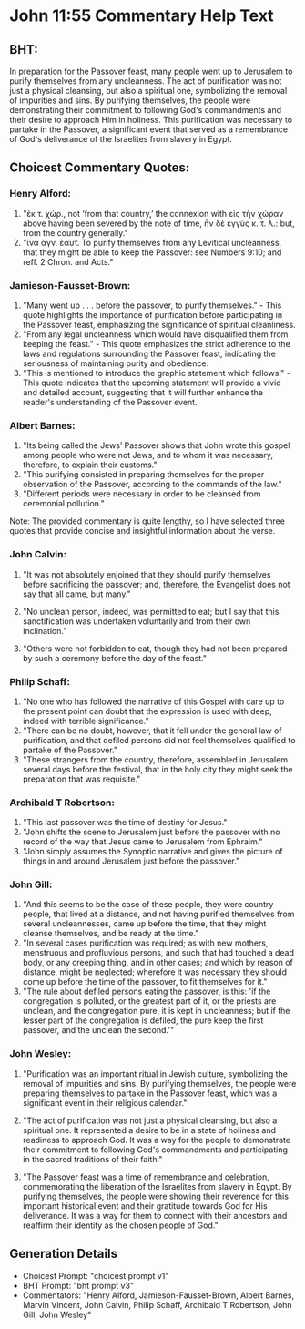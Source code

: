 # John 11:55 Commentary Help Text

## BHT:
In preparation for the Passover feast, many people went up to Jerusalem to purify themselves from any uncleanness. The act of purification was not just a physical cleansing, but also a spiritual one, symbolizing the removal of impurities and sins. By purifying themselves, the people were demonstrating their commitment to following God's commandments and their desire to approach Him in holiness. This purification was necessary to partake in the Passover, a significant event that served as a remembrance of God's deliverance of the Israelites from slavery in Egypt.

## Choicest Commentary Quotes:
### Henry Alford:
1. "ἐκ τ. χώρ., not ‘from that country,’ the connexion with εἰς τὴν χώραν above having been severed by the note of time, ἦν δὲ ἐγγὺς κ. τ. λ.: but, from the country generally." 
2. "ἵνα ἁγν. ἑαυτ. To purify themselves from any Levitical uncleanness, that they might be able to keep the Passover: see Numbers 9:10; and reff. 2 Chron. and Acts."

### Jamieson-Fausset-Brown:
1. "Many went up . . . before the passover, to purify themselves." - This quote highlights the importance of purification before participating in the Passover feast, emphasizing the significance of spiritual cleanliness.
2. "From any legal uncleanness which would have disqualified them from keeping the feast." - This quote emphasizes the strict adherence to the laws and regulations surrounding the Passover feast, indicating the seriousness of maintaining purity and obedience.
3. "This is mentioned to introduce the graphic statement which follows." - This quote indicates that the upcoming statement will provide a vivid and detailed account, suggesting that it will further enhance the reader's understanding of the Passover event.

### Albert Barnes:
1. "Its being called the Jews’ Passover shows that John wrote this gospel among people who were not Jews, and to whom it was necessary, therefore, to explain their customs."
2. "This purifying consisted in preparing themselves for the proper observation of the Passover, according to the commands of the law."
3. "Different periods were necessary in order to be cleansed from ceremonial pollution."

Note: The provided commentary is quite lengthy, so I have selected three quotes that provide concise and insightful information about the verse.

### John Calvin:
1. "It was not absolutely enjoined that they should purify themselves before sacrificing the passover; and, therefore, the Evangelist does not say that all came, but many." 

2. "No unclean person, indeed, was permitted to eat; but I say that this sanctification was undertaken voluntarily and from their own inclination." 

3. "Others were not forbidden to eat, though they had not been prepared by such a ceremony before the day of the feast."

### Philip Schaff:
1. "No one who has followed the narrative of this Gospel with care up to the present point can doubt that the expression is used with deep, indeed with terrible significance."
2. "There can be no doubt, however, that it fell under the general law of purification, and that defiled persons did not feel themselves qualified to partake of the Passover."
3. "These strangers from the country, therefore, assembled in Jerusalem several days before the festival, that in the holy city they might seek the preparation that was requisite."

### Archibald T Robertson:
1. "This last passover was the time of destiny for Jesus."
2. "John shifts the scene to Jerusalem just before the passover with no record of the way that Jesus came to Jerusalem from Ephraim."
3. "John simply assumes the Synoptic narrative and gives the picture of things in and around Jerusalem just before the passover."

### John Gill:
1. "And this seems to be the case of these people, they were country people, that lived at a distance, and not having purified themselves from several uncleannesses, came up before the time, that they might cleanse themselves, and be ready at the time."
2. "In several cases purification was required; as with new mothers, menstruous and profluvious persons, and such that had touched a dead body, or any creeping thing, and in other cases; and which by reason of distance, might be neglected; wherefore it was necessary they should come up before the time of the passover, to fit themselves for it."
3. "The rule about defiled persons eating the passover, is this: 'if the congregation is polluted, or the greatest part of it, or the priests are unclean, and the congregation pure, it is kept in uncleanness; but if the lesser part of the congregation is defiled, the pure keep the first passover, and the unclean the second.'"

### John Wesley:
1. "Purification was an important ritual in Jewish culture, symbolizing the removal of impurities and sins. By purifying themselves, the people were preparing themselves to partake in the Passover feast, which was a significant event in their religious calendar."

2. "The act of purification was not just a physical cleansing, but also a spiritual one. It represented a desire to be in a state of holiness and readiness to approach God. It was a way for the people to demonstrate their commitment to following God's commandments and participating in the sacred traditions of their faith."

3. "The Passover feast was a time of remembrance and celebration, commemorating the liberation of the Israelites from slavery in Egypt. By purifying themselves, the people were showing their reverence for this important historical event and their gratitude towards God for His deliverance. It was a way for them to connect with their ancestors and reaffirm their identity as the chosen people of God."


## Generation Details
- Choicest Prompt: "choicest prompt v1"
- BHT Prompt: "bht prompt v3"
- Commentators: "Henry Alford, Jamieson-Fausset-Brown, Albert Barnes, Marvin Vincent, John Calvin, Philip Schaff, Archibald T Robertson, John Gill, John Wesley"
